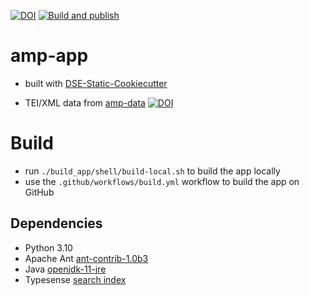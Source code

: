 [![DOI](https://zenodo.org/badge/DOI/10.5281/zenodo.10718378.svg)](https://doi.org/10.5281/zenodo.10718378)
[![Build and publish](https://github.com/Auden-Musulin-Papers/amp-app/actions/workflows/build.yml/badge.svg)](https://github.com/Auden-Musulin-Papers/amp-app/actions/workflows/build.yml)

# amp-app

- built with [DSE-Static-Cookiecutter](https://github.com/acdh-oeaw/dse-static-cookiecutter)

- TEI/XML data from [amp-data](https://github.com/Auden-Musulin-Papers/amp-data) [![DOI](https://zenodo.org/badge/DOI/10.5281/zenodo.13149400.svg)](https://doi.org/10.5281/zenodo.13149400)

# Build

- run `./build_app/shell/build-local.sh` to build the app locally
- use the `.github/workflows/build.yml` workflow to build the app on GitHub

## Dependencies

- Python 3.10
- Apache Ant [ant-contrib-1.0b3](https://github.com/Auden-Musulin-Papers/amp-app/blob/master/.github/workflows/build.yml#L42C77-L43)
- Java [openjdk-11-jre](https://github.com/Auden-Musulin-Papers/amp-app/blob/master/.github/workflows/build.yml#L38)
- Typesense [search index](https://github.com/Auden-Musulin-Papers/amp-app/blob/master/.github/workflows/build.yml#L68)
